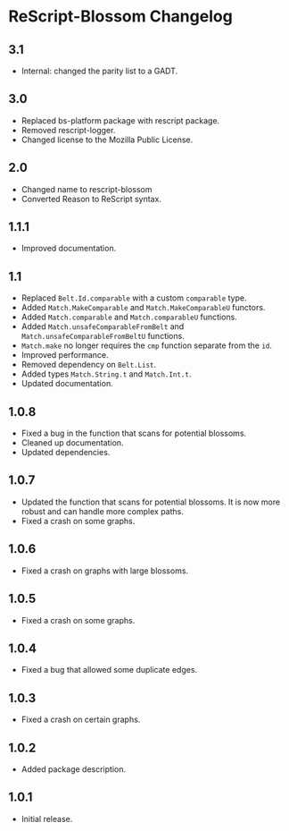 # ReScript-Blossom Changelog

## 3.1

- Internal: changed the parity list to a GADT.

## 3.0

- Replaced bs-platform package with rescript package.
- Removed rescript-logger.
- Changed license to the Mozilla Public License.

## 2.0

- Changed name to rescript-blossom
- Converted Reason to ReScript syntax.

## 1.1.1
- Improved documentation.

## 1.1
- Replaced `Belt.Id.comparable` with a custom `comparable` type.
- Added `Match.MakeComparable` and `Match.MakeComparableU` functors.
- Added `Match.comparable` and `Match.comparableU` functions.
- Added `Match.unsafeComparableFromBelt` and `Match.unsafeComparableFromBeltU`
  functions.
- `Match.make` no longer requires the `cmp` function separate from the `id`.
- Improved performance.
- Removed dependency on `Belt.List`.
- Added types `Match.String.t` and `Match.Int.t`.
- Updated documentation.

## 1.0.8

- Fixed a bug in the function that scans for potential blossoms.
- Cleaned up documentation.
- Updated dependencies.

## 1.0.7

- Updated the function that scans for potential blossoms. It is now more robust 
  and can handle more complex paths.
- Fixed a crash on some graphs.

## 1.0.6

- Fixed a crash on graphs with large blossoms.

## 1.0.5

- Fixed a crash on some graphs.

## 1.0.4

- Fixed a bug that allowed some duplicate edges.

## 1.0.3

- Fixed a crash on certain graphs.

## 1.0.2

- Added package description.

## 1.0.1

- Initial release.

